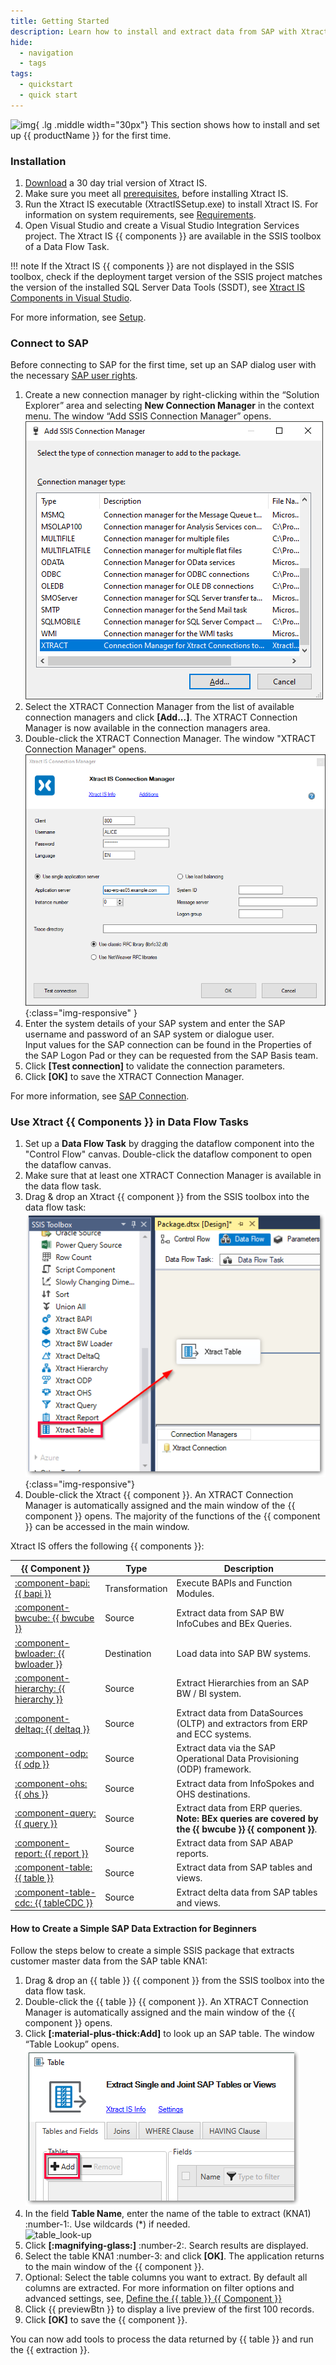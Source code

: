 ```yaml
---
title: Getting Started
description: Learn how to install and extract data from SAP with Xtract IS.
hide:
  - navigation
  - tags
tags:
  - quickstart
  - quick start  
---
```


![img](site:assets/images/logos/theo-thumbs.png){ .lg .middle width="30px"} This section shows how to install and set up {{ productName }} for the first time. 


### Installation

1. [Download](https://theobald-software.com/en/download-trial/) a 30 day trial version of Xtract IS.
2. Make sure you meet all [prerequisites](documentation/setup/installation.md#prerequisites), before installing Xtract IS.
3. Run the Xtract IS executable (XtractISSetup.exe) to install Xtract IS.
For information on system requirements, see [Requirements](documentation/setup/requirements.md).
4. Open Visual Studio and create a Visual Studio Integration Services project.
The Xtract IS {{ components }} are available in the SSIS toolbox of a Data Flow Task.

!!! note
	If the Xtract IS {{ components }} are not displayed in the SSIS toolbox, 
	check if the deployment target version of the SSIS project matches the version of the installed SQL Server Data Tools (SSDT), see [Xtract IS Components in Visual Studio](documentation/setup/installation.md#xtract-is-components-in-visual-studio).

For more information, see [Setup](documentation/setup/index.md).

### Connect to SAP

Before connecting to SAP for the first time, set up an SAP dialog user with the necessary [SAP user rights](documentation/setup-in-sap/sap-authority-objects.md/#general-authorization-objects).

1. Create a new connection manager by right-clicking within the “Solution Explorer” area and selecting **New Connection Manager** in the context menu. 
The window “Add SSIS Connection Manager” opens.<br>
![Connection-Manager-01](assets/images/xis/documentation/sap-connection/Connection-Manager-01.png)
2. Select the XTRACT Connection Manager from the list of available connection managers and click **[Add...]**. 
The XTRACT Connection Manager is now available in the connection managers area.
3. Double-click the XTRACT Connection Manager. The window "XTRACT Connection Manager" opens.<br>
![Connection-Manager](assets/images/xis/documentation/sap-connection/Connection-Manager.png){:class="img-responsive" }
4. Enter the system details of your SAP system and enter the SAP username and password of an SAP system or dialogue user.  
Input values for the SAP connection can be found in the Properties of the SAP Logon Pad or they can be requested from the SAP Basis team.
5. Click **[Test connection]** to validate the connection parameters. 
6. Click **[OK]** to save the XTRACT Connection Manager.

For more information, see [SAP Connection](documentation/sap-connection/index.md).


### Use Xtract {{ Components }} in Data Flow Tasks

1. Set up a **Data Flow Task** by dragging the dataflow component into the "Control Flow" canvas. 
Double-click the dataflow component to open the dataflow canvas.
2. Make sure that at least one XTRACT Connection Manager is available in the data flow task.
3. Drag & drop an Xtract {{ component }} from the SSIS toolbox into the data flow task:<br>
![xis_component](assets/images/xis/getting-started/xis_component.png){:class="img-responsive"}
4. Double-click the Xtract {{ component }}. An XTRACT Connection Manager is automatically assigned and the main window of the {{ component }} opens. 
The majority of the functions of the {{ component }} can be accessed in the main window.

Xtract IS offers the following {{ components }}:

|  {{ Component }}  |   Type | Description   |  
|----------|-------------|-------------|
| [:component-bapi:  {{ bapi }}](documentation/bapi/index.md) |  Transformation | Execute BAPIs and Function Modules. |
| [:component-bwcube:  {{ bwcube }}](documentation//bwcube/index.md) | Source   | Extract data from SAP BW InfoCubes and BEx Queries. |
| [:component-bwloader:  {{ bwloader }}](documentation/bwloader/index.md) | Destination | Load data into SAP BW systems. |
| [:component-hierarchy:  {{ hierarchy }}](documentation/hierarchy/index.md) | Source   | Extract Hierarchies from an SAP BW / BI system. |
| [:component-deltaq:  {{ deltaq }}](documentation/deltaq/index.md) | Source   | Extract data from DataSources (OLTP) and extractors from ERP and ECC systems. | 
| [:component-odp:  {{ odp }}](documentation/odp/index.md) | Source   | Extract data via the SAP Operational Data Provisioning (ODP) framework. | 
| [:component-ohs:  {{ ohs }}](documentation/ohs/index.md) | Source   | Extract data from InfoSpokes and OHS destinations. | 
| [:component-query:  {{ query }}](documentation/query/index.md) | Source   | Extract data from ERP queries. **Note: BEx queries are covered by the {{ bwcube }} {{ component }}**. | 
| [:component-report: {{ report }}](documentation/report/index.md) | Source   | Extract data from SAP ABAP reports. | 
| [:component-table:  {{ table }}](documentation/table/index.md) | Source   | Extract data from SAP tables and views. |
| [:component-table-cdc:  {{ tableCDC }}](documentation/table-cdc/index.md) | Source   | Extract delta data from SAP tables and views. |

<!---
{% include "components/components.md" %}
-->

#### How to Create a Simple SAP Data Extraction for Beginners

Follow the steps below to create a simple SSIS package that extracts customer master data from the SAP table KNA1:

1. Drag & drop an {{ table }} {{ component }} from the SSIS toolbox into the data flow task.
2. Double-click the {{ table }} {{ component }}. 
An XTRACT Connection Manager is automatically assigned and the main window of the {{ component }} opens. 
3. Click **[:material-plus-thick:Add]** to look up an SAP table. The window “Table Lookup” opens.<br>
![table_look-up](assets/images/xis/documentation/table/table_main-window_add.png)
4. In the field **Table Name**, enter the name of the table to extract (KNA1) :number-1:. Use wildcards (*) if needed.<br>
![table_look-up](assets/images/documentation/components/table/table_look-up.png)
5. Click **[:magnifying-glass:]** :number-2:. Search results are displayed.
6. Select the table KNA1 :number-3: and click **[OK]**. The application returns to the main window of the {{ component }}.
7. Optional: Select the table columns you want to extract. By default all columns are extracted. 
For more information on filter options and advanced settings, see, [Define the {{ table }} {{ Component }}](documentation/table/index.md/#define-the-xtract-table-component)
8. Click {{ previewBtn }} to display a live preview of the first 100 records.
9. Click **[OK]** to save the {{ component }}.

You can now add tools to process the data returned by {{ table }} and run the {{ extraction }}.